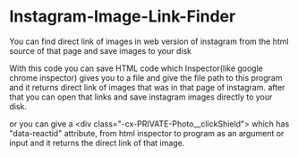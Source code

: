 # Instagram-Image-Link-Finder
You can find direct link of images in web version of instagram from the html source of that page and save images to your disk

With this code you can save HTML code which Inspector(like google chrome inspector) gives you to a file and give the file path to this program and it returns direct link of images that was in that page of instagram.
after that you can open that links and save instagram images directly to your disk.

or you can give a \<div class="-cx-PRIVATE-Photo__clickShield"\>
which has  "data-reactid" attribute, from html inspector to program as an argument or input and it returns the direct link of that image.

